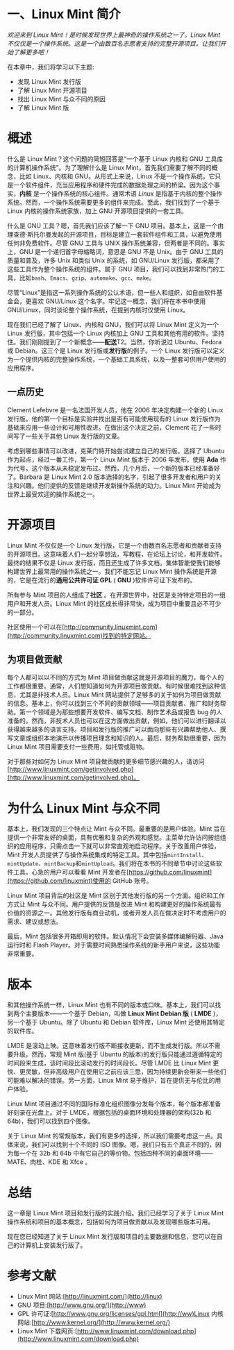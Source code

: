 # 一、Linux Mint 简介

*欢迎来到 Linux Mint！是时候发现世界上最神奇的操作系统之一了。Linux Mint 不仅仅是一个操作系统。这是一个由数百名志愿者支持的完整开源项目。让我们开始了解更多吧！*

在本章中，我们将学习以下主题:

*   发现 Linux Mint 发行版
*   了解 Linux Mint 开源项目
*   找出 Linux Mint 与众不同的原因
*   了解 Linux Mint 版

# 概述

什么是 Linux Mint？这个问题的简短回答是“一个基于 Linux 内核和 GNU 工具库的计算机操作系统”。为了理解什么是 Linux Mint，首先我们需要了解不同的概念，比如 Linux、内核和 GNU。从形式上来说，Linux 不是一个操作系统。它只是一个软件组件，充当应用程序和硬件完成的数据处理之间的桥梁。因为这个事实，**内核** 是一个操作系统的核心组件。通常术语 *Linux* 是指基于内核的整个操作系统。然而，一个操作系统需要更多的组件来完成。至此，我们找到了一个基于 Linux 内核的操作系统家族，加上 GNU 开源项目提供的一套工具。

什么是 GNU 工具？嗯，首先我们应该了解一下 GNU 项目。基本上，这是一个由理查德·斯托尔曼发起的开源项目，目标是建立一套软件组件和工具，以避免使用任何非免费软件。尽管 GNU 工具与 UNIX 操作系统兼容，但两者是不同的。事实上，GNU 是一个递归首字母缩略词，意思是 GNU 不是 Unix。由于 GNU 工具的质量和普及，许多 Unix 和类似 Unix 的系统，如 GNU/Linux 发行版，都采用了这些工具作为整个操作系统的组件。属于 GNU 项目，我们可以找到非常热门的工具，比如`bash`、`Emacs`、`gzip`、`automake`、`gcc`、`make`。

尽管“Linux”是指这一系列操作系统的公认术语，但一些人和组织，如自由软件基金会，更喜欢 GNU/Linux 这个名字。牢记这一概念，我们将在本书中使用 GNU/Linux，同时谈论整个操作系统，在提到内核时仅使用 Linux。

现在我们已经了解了 Linux、内核和 GNU，我们可以将 Linux Mint 定义为一个 Linux 发行版，其中包括一个 Linux 内核加上 GNU 工具和其他有用的软件。坚持住。我们刚刚提到了一个新概念——**配送**T2。当然，你听说过 Ubuntu、Fedora 或 Debian。这三个是 Linux 发行版或**发行版**的例子。一个 Linux 发行版可以定义为一个提供内核的完整操作系统，一个基础工具系统，以及一整套可供用户使用的应用程序。

## 一点历史

Clement Lefebvre 是一名法国开发人员，他在 2006 年决定构建一个新的 Linux 发行版。他的第一个目标是实验并找出是否有可能使用现有的 Linux 发行版作为基础来应用一些设计和可用性改进。在做出这个决定之前，Clement 花了一些时间写了一些关于其他 Linux 发行版的文章。

考虑到哪些事情可以改进，克莱门特开始尝试建立自己的发行版。选择了 Ubuntu 作为起点，经过一番工作，第一个 Linux Mint 版本于 2006 年发布，使用 **Ada** 作为代号。这个版本从未稳定发布过。然而，几个月后，一个新的版本已经准备好了。Barbara 是 Linux Mint 2.0 版本选择的名字，引起了很多开发者和用户的关注和兴趣。他们提供的反馈是继续开发新操作系统的动力。Linux Mint 开始成为世界上最受欢迎的操作系统之一。

# 开源项目

Linux Mint 不仅仅是一个 Linux 发行版，它是一个由数百名志愿者和贡献者支持的开源项目。这意味着人们一起分享想法，写教程，在论坛上讨论，和开发软件。最终的结果不仅是 Linux 发行版，而且还生成了许多文档。集体智能使我们能够构建世界上最常用的操作系统之一。我们不能忘记 Linux Mint 操作系统是开源的，它是在流行的**通用公共许可证 GPL** ( **GNU** )软件许可证下发布的。

所有参与 Mint 项目的人组成了**社区** 。在开源世界中，社区是支持特定项目的一组用户和开发人员。Linux Mint 的社区成长得非常快，成为项目中重要且必不可少的一部分。

社区使用一个可以在[http://community.linuxmint.com](http://community.linuxmint.com)找到的特定网站。

## 为项目做贡献

每个人都可以以不同的方式为 Mint 项目做贡献这就是开源项目的魔力，每个人的工作都很重要。通常，人们想知道如何为开源项目做贡献。有时候很难找到这种信息，尤其是非技术人员。Linux Mint 网站提供了足够多的关于如何为项目做贡献的信息。基本上，你可以找到三个不同的贡献领域——项目贡献者、推广和财务帮助。第一个领域是为那些想要开发软件、编写文档、制作艺术品或报告 bug 的人准备的。然而，非技术人员也可以在这方面做出贡献，例如，他们可以进行翻译以获得越来越多的语言支持。项目和发行版的推广可以面向那些有兴趣帮助他人、撰写文章或组织本地演示以传播项目理念和知识的人。最后，财务帮助很重要，因为 Linux Mint 项目需要支付一些费用，如托管或赃物。

对于那些对如何为 Linux Mint 项目做贡献的更多细节感兴趣的人，请访问[http://www.linuxmint.com/getinvolved.php](http://www.linuxmint.com/getinvolved.php)。

# 为什么 Linux Mint 与众不同

基本上，我们发现的三个特点让 Mint 与众不同。最重要的是用户体验。Mint 旨在提供一个非常友好的桌面，具有优雅和复杂的外观和感觉。主菜单允许访问按组组织的应用程序，只需点击一下就可以非常直观地启动程序。关于改善用户体验，Mint 开发人员提供了与操作系统集成的特定工具。其中包括`mintInstall`、`mintUpdate`、`mintBackup`和`mintUpload`。我们将在本书的不同章节中讨论这些软件工具。心急的用户可以看看 Mint 开发者在[https://github.com/linuxmint](https://github.com/linuxmint)使用的 GitHub 账号。

Linux Mint 项目背后的社区是 Mint 区别于其他发行版的另一个方面。组织和工作方式让 Mint 与众不同。用户提供的反馈是改进 Mint 和构建更好的操作系统最有价值的资源之一。其他发行版有商业动机，或者开发人员在做决定时不考虑用户的需求、建议或想法。

最后，Mint 包括很多开箱即用的软件。默认情况下会安装多媒体编解码器、Java 运行时和 Flash Player。对于需要时间熟悉操作系统的新手用户来说，这些功能非常重要。

# 版本

和其他操作系统一样，Linux Mint 也有不同的版本或口味。基本上，我们可以找到两个主要版本——一个基于 Debian，叫做 **Linux Mint Debian 版** ( **LMDE** )，另一个基于 Ubuntu。除了 Ubuntu 和 Debian 软件库，Linux Mint 还使用其特定的软件库。

LMDE 是滚动上映。这意味着发行版不断接收更新，而不生成发行版。所以不需要升级。然而，常规 Mint 版(基于 Ubuntu 的版本)的发行版只能通过遵循特定的时间段来生成，该时间段比滚动发行的时间段长。尽管 LMDE 比 Linux Mint 更快、更灵敏，但非高级用户在使用它之前应该三思，因为持续更新会带来一些他们可能难以解决的错误。另一方面，Linux Mint 易于维护，旨在提供无与伦比的用户体验。

Linux Mint 项目通过不同的国际标准化组织图像分发每个版本，每个版本都准备好刻录在光盘上。对于 LMDE，根据包括的桌面环境和处理器的架构(32b 和 64b)，我们可以找到四个图像。

关于 Linux Mint 的常规版本，我们有更多的选择，所以我们需要考虑这一点。具体来说，我们可以找到十个不同的 ISO 图像。嗯，我们只有五个真正不同的，因为每一个在 32b 和 64b 中有它自己的等价物。包括四种不同的桌面环境——MATE、肉桂、KDE 和 Xfce 。

# 总结

这一章是 Linux Mint 项目和发行版的实践介绍。我们已经学习了关于 Linux Mint 操作系统和项目的基本概念，包括如何为项目做贡献以及发现哪些版本可用。

现在您已经知道了关于 Linux Mint 发行版和项目的主要数据和信息，您可以在自己的计算机上安装发行版了。

# 参考文献

*   Linux Mint 网站:[http://linuxmint.com/](http://linux)
*   GNU 项目:[http://www.gnu.org/](http://www)
*   GPL 许可证:[http://www.gnu.org/licenses/gpl.html](http://ww)Linux 内核网站:[http://www.kernel.org/](http://www.kernel.org/)
*   Linux Mint 下载网页:[http://www.linuxmint.com/download.php](http://www.linuxmint.com/download.php)